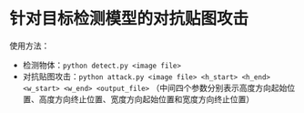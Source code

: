 # 针对目标检测模型的对抗贴图攻击

使用方法：

* 检测物体：`python detect.py <image file>`
* 对抗贴图攻击：`python attack.py <image file> <h_start> <h_end> <w_start> <w_end> <output_file>`
（中间四个参数分别表示高度方向起始位置、高度方向终止位置、宽度方向起始位置和宽度方向终止位置）
